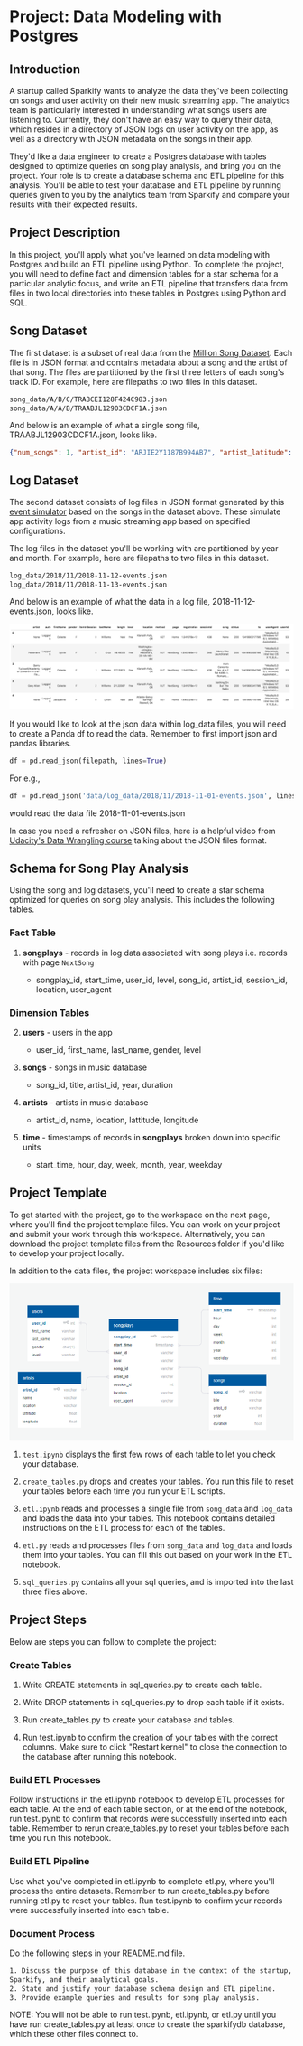 # Project: Data Modeling with Postgres

## Introduction

A startup called Sparkify wants to analyze the data they've been collecting on songs and user activity on their new music streaming app. The analytics team is particularly interested in understanding what songs users are listening to. Currently, they don't have an easy way to query their data, which resides in a directory of JSON logs on user activity on the app, as well as a directory with JSON metadata on the songs in their app.

They'd like a data engineer to create a Postgres database with tables designed to optimize queries on song play analysis, and bring you on the project. Your role is to create a database schema and ETL pipeline for this analysis. You'll be able to test your database and ETL pipeline by running queries given to you by the analytics team from Sparkify and compare your results with their expected results.

## Project Description

In this project, you'll apply what you've learned on data modeling with Postgres and build an ETL pipeline using Python. To complete the project, you will need to define fact and dimension tables for a star schema for a particular analytic focus, and write an ETL pipeline that transfers data from files in two local directories into these tables in Postgres using Python and SQL.

## Song Dataset

The first dataset is a subset of real data from the [Million Song Dataset](https://labrosa.ee.columbia.edu/millionsong/). Each file is in JSON format and contains metadata about a song and the artist of that song. The files are partitioned by the first three letters of each song's track ID. For example, here are filepaths to two files in this dataset.

```
song_data/A/B/C/TRABCEI128F424C983.json
song_data/A/A/B/TRAABJL12903CDCF1A.json
```

And below is an example of what a single song file, TRAABJL12903CDCF1A.json, looks like.

```json
{"num_songs": 1, "artist_id": "ARJIE2Y1187B994AB7", "artist_latitude": null, "artist_longitude": null, "artist_location": "", "artist_name": "Line Renaud", "song_id": "SOUPIRU12A6D4FA1E1", "title": "Der Kleine Dompfaff", "duration": 152.92036, "year": 0}
```

## Log Dataset

The second dataset consists of log files in JSON format generated by this [event simulator](https://github.com/Interana/eventsim) based on the songs in the dataset above. These simulate app activity logs from a music streaming app based on specified configurations.

The log files in the dataset you'll be working with are partitioned by year and month. For example, here are filepaths to two files in this dataset.

```
log_data/2018/11/2018-11-12-events.json
log_data/2018/11/2018-11-13-events.json
```

And below is an example of what the data in a log file, 2018-11-12-events.json, looks like.

![logdata](images/log-data.png)

If you would like to look at the json data within log_data files, you will need to create a Panda df to read the data. Remember to first import json and pandas libraries.

```python
df = pd.read_json(filepath, lines=True)
```

For e.g., 

```python
df = pd.read_json('data/log_data/2018/11/2018-11-01-events.json', lines=True) 
```

would read the data file 2018-11-01-events.json

In case you need a refresher on JSON files, here is a helpful video from [Udacity's Data Wrangling course](https://www.youtube.com/watch?time_continue=1&v=hO2CayzZBoA) talking about the JSON files format.

## Schema for Song Play Analysis

Using the song and log datasets, you'll need to create a star schema optimized for queries on song play analysis. This includes the following tables.

### Fact Table

1. **songplays** - records in log data associated with song plays i.e. records with page ```NextSong```

    + songplay_id, start_time, user_id, level, song_id, artist_id, session_id, location, user_agent

### Dimension Tables

2. **users** - users in the app

    + user_id, first_name, last_name, gender, level

3. **songs** - songs in music database

    + song_id, title, artist_id, year, duration

4. **artists** - artists in music database

    + artist_id, name, location, lattitude, longitude

5. **time** - timestamps of records in **songplays** broken down into specific units

    + start_time, hour, day, week, month, year, weekday

## Project Template

To get started with the project, go to the workspace on the next page, where you'll find the project template files. You can work on your project and submit your work through this workspace. Alternatively, you can download the project template files from the Resources folder if you'd like to develop your project locally.

In addition to the data files, the project workspace includes six files:

![star](images/star_schema.PNG)

1. ```test.ipynb``` displays the first few rows of each table to let you check your database.

2. ```create_tables.py``` drops and creates your tables. You run this file to reset your tables before each time you run your ETL scripts.

3. ```etl.ipynb``` reads and processes a single file from ```song_data``` and ```log_data``` and loads the data into your tables. This notebook contains detailed instructions on the ETL process for each of the tables.

4. ```etl.py``` reads and processes files from ```song_data``` and ```log_data``` and loads them into your tables. You can fill this out based on your work in the ETL notebook.

5. ```sql_queries.py``` contains all your sql queries, and is imported into the last three files above.

## Project Steps

Below are steps you can follow to complete the project:

### Create Tables

1. Write CREATE statements in sql_queries.py to create each table.

2. Write DROP statements in sql_queries.py to drop each table if it exists.

3. Run create_tables.py to create your database and tables.

4. Run test.ipynb to confirm the creation of your tables with the correct columns. Make sure to click "Restart kernel" to close the connection to the database after running this notebook.

### Build ETL Processes

Follow instructions in the etl.ipynb notebook to develop ETL processes for each table. At the end of each table section, or at the end of the notebook, run test.ipynb to confirm that records were successfully inserted into each table. Remember to rerun create_tables.py to reset your tables before each time you run this notebook.

### Build ETL Pipeline

Use what you've completed in etl.ipynb to complete etl.py, where you'll process the entire datasets. Remember to run create_tables.py before running etl.py to reset your tables. Run test.ipynb to confirm your records were successfully inserted into each table.

### Document Process

Do the following steps in your README.md file.

    1. Discuss the purpose of this database in the context of the startup, Sparkify, and their analytical goals.
    2. State and justify your database schema design and ETL pipeline.
    3. Provide example queries and results for song play analysis.

NOTE: You will not be able to run test.ipynb, etl.ipynb, or etl.py until you have run create_tables.py at least once to create the sparkifydb database, which these other files connect to.